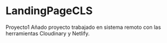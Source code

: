 # LandingPageCLS
Proyecto1
Añado proyecto trabajado en sistema remoto con las herramientas Cloudinary y Netlify.
